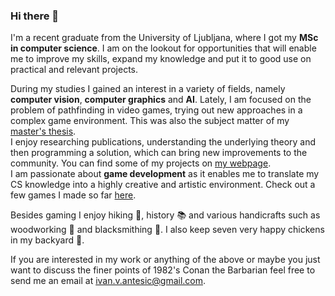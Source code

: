 ### Hi there 👋

I'm a recent graduate from the University of Ljubljana, where I got my **MSc in computer science**. 
I am on the lookout for opportunities that will enable me to improve my skills, expand my knowledge and put it to good use on practical and relevant projects.

During my studies I gained an interest in a variety of fields, namely **computer vision**, **computer graphics** and **AI**. Lately, I am focused on the problem of pathfinding in video games, trying out new approaches in a complex game environment. This was also the subject matter of my [master's thesis](https://github.com/ia6382/OpenRA).\
I enjoy researching publications, understanding the underlying theory and then programming a solution, which can bring new improvements to the community. 
You can find some of my projects on [my webpage](https://ia6382.github.io/).\
I am passionate about **game development** as it enables me to translate my CS knowledge into a highly creative and artistic environment. Check out a few games I made so far [here](https://ivan-antesic.itch.io/). 

Besides gaming I enjoy hiking :sunrise_over_mountains:, history :books: and various handicrafts such as woodworking :deciduous_tree: and blacksmithing :hammer:. I also keep seven very happy chickens in my backyard :chicken:. 

If you are interested in my work or anything of the above or maybe you just want to discuss the finer points of 1982's Conan the Barbarian feel free to send me an email at ivan.v.antesic@gmail.com.
